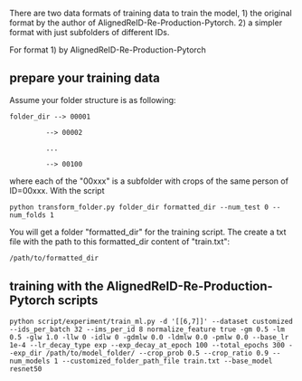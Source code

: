 There are two data formats of training data to train the model, 1) the original format by the author of AlignedReID-Re-Production-Pytorch. 2) a simpler format with just subfolders of different IDs.

For format 1) by AlignedReID-Re-Production-Pytorch
## prepare your training data
Assume your folder structure is as following:

```console
folder_dir --> 00001

         --> 00002
         
         ...
         
         --> 00100
```

where each of the "00xxx" is a subfolder with crops of the same person of ID=00xxx.
With the script 

```console
python transform_folder.py folder_dir formatted_dir --num_test 0 --num_folds 1 
```
You will get a folder "formatted_dir" for the training script. The create a txt file with the path to this formatted_dir
content of "train.txt":

```sh
/path/to/formatted_dir
```

## training with the AlignedReID-Re-Production-Pytorch scripts

```console
python script/experiment/train_ml.py -d '[[6,7]]' --dataset customized --ids_per_batch 32 --ims_per_id 8 normalize_feature true -gm 0.5 -lm 0.5 -glw 1.0 -llw 0 -idlw 0 -gdmlw 0.0 -ldmlw 0.0 -pmlw 0.0 --base_lr 1e-4 --lr_decay_type exp --exp_decay_at_epoch 100 --total_epochs 300 --exp_dir /path/to/model_folder/ --crop_prob 0.5 --crop_ratio 0.9 --num_models 1 --customized_folder_path_file train.txt --base_model resnet50
```
